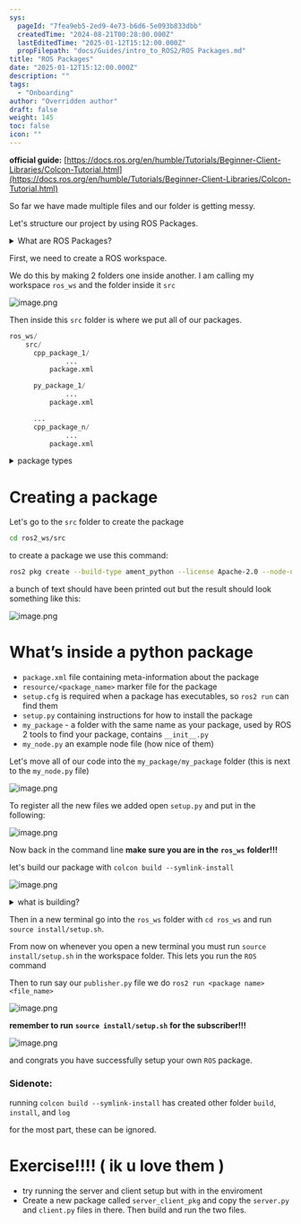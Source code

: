 ```yaml
---
sys:
  pageId: "7fea9eb5-2ed9-4e73-b6d6-5e093b833dbb"
  createdTime: "2024-08-21T00:28:00.000Z"
  lastEditedTime: "2025-01-12T15:12:00.000Z"
  propFilepath: "docs/Guides/intro_to_ROS2/ROS Packages.md"
title: "ROS Packages"
date: "2025-01-12T15:12:00.000Z"
description: ""
tags:
  - "Onboarding"
author: "Overridden author"
draft: false
weight: 145
toc: false
icon: ""
---
```


**official guide:** [https://docs.ros.org/en/humble/Tutorials/Beginner-Client-Libraries/Colcon-Tutorial.html](https://docs.ros.org/en/humble/Tutorials/Beginner-Client-Libraries/Colcon-Tutorial.html)

So far we have made multiple files and our folder is getting messy.

Let's structure our project by using ROS Packages.

<details>

<summary>What are ROS Packages?</summary>

ROS Packages are, as the name implies, packages of code that are highly sharable between ROS developers.

They consist of a folder, `package.xml` file, and source code

```python
      cpp_package_1/
		      ... imagine much code files here ..
          package.xml
```

</details>

First, we need to create a ROS workspace.

We do this by making 2 folders one inside another. I am calling my workspace `ros_ws` and the folder inside it `src`

![image.png](https://prod-files-secure.s3.us-west-2.amazonaws.com/d518164a-d88e-44d1-a4ee-3adb3bd8bce0/70706947-fd18-4537-a67b-e12946812d31/image.png?X-Amz-Algorithm=AWS4-HMAC-SHA256&X-Amz-Content-Sha256=UNSIGNED-PAYLOAD&X-Amz-Credential=ASIAZI2LB466US5OCD3I%2F20250316%2Fus-west-2%2Fs3%2Faws4_request&X-Amz-Date=20250316T140207Z&X-Amz-Expires=3600&X-Amz-Security-Token=IQoJb3JpZ2luX2VjENb%2F%2F%2F%2F%2F%2F%2F%2F%2F%2FwEaCXVzLXdlc3QtMiJHMEUCIGOjrjGo%2F9xGNLkanvaSo4Xyr0g6yEiL8AW%2B%2FOM6potYAiEAwATu2RG4ADOJ%2B0s7%2BiNfDX6G9WMwpYPtOAMPpHi3yYMq%2FwMILxAAGgw2Mzc0MjMxODM4MDUiDDRFUW%2FqpTI%2FQ08%2FiircA%2FWPnKfoslPdLpYcz5tvu2Wj3ICuwr2rGmapiqAjE82462Sbr3w1pw2YLVTo0LgTUrIg0G1y9eqGB%2BhTq8q3OCy1bIm8d9fYIlWtUnX5MBHpF4mTiRq4oGffLLNEguQZfipaTp9m5RX%2BBBDNq1Ap%2FX8G9hN0LZqJsQNTSVcSh4i1bJuBpQ2cl%2B6ZSedRsP%2BRcTnK5Q6foewXhRS63n24%2BIZ2ifpLlN%2FXGcqsSyIoBFH%2F4lLxuDX8tj7zrZE3uwGxJ8Izg52Q2CW0NrAXEwHpWV74r7WiyFB0OSVJlnAbNWqTew7ljSwraCa%2FsB0HNLB7nqRNaogjeD34wmcyNJuNdxB4eq6CJOrdyt%2F1WAhU%2FKMiogDdIxw%2BgfP5DCf0i7IaKmC0qptI6XxO54fWzsgnJmob%2Fr692DtKIZKBiJ63htW2v0DXVBjBhZVyxtUJ620%2FHkj0Y8%2Fv28F5fd7xwGgwbbhU14ab0eGHCPKtOOLeiMhiq%2F3Xgl6Giz%2Fz4hGO%2BEETzpNTSmm8Yq2gLIwB6xVNhR63LmcuwmtTE%2F5hGtnAMDufFLFqjT3jzoxWxAkaIEPqLTwdjjEO%2FUqn1weraAw8mASKuV3kY%2FImzFD9PrqzKZN1DFB9FCtRiTaQDzV3MLSq274GOqUBXkucz%2FCCg70oEXiqRYvCNHCdHIOTOkAfBjttAhx6AkntS2N0HTQztohmFT2yp7%2BEYVJijqRRt1IfGhcoHSe3eCxD5VQCjr%2BfmyOs7ftwLVnvZx9DbVk8D9NHTwf6keACyCJx19qy1Oul9tYtq%2BYdX2L2v6NqQApjYvi8JH%2BLqTHR%2BKlQ79kQLPX10QHEPOR1RW0Af0%2FL%2Fu03c4TJ23rpZMiLivIJ&X-Amz-Signature=fe8d9bf1d242013572f8922c8cf861724a2b50c5041228720376bae3720f5428&X-Amz-SignedHeaders=host&x-id=GetObject)

Then inside this `src` folder is where we put all of our packages.

```python
ros_ws/
    src/
      cpp_package_1/
		      ...
          package.xml

      py_package_1/
		      ...
          package.xml

      ...
      cpp_package_n/
		      ...
          package.xml

```

<details>

<summary>package types</summary>

packages can be either `C++` or python.

the intern file structure is different for each but for this guide we will stick to creating python packages

</details>

# Creating a package

Let's go to the `src` folder to create the package

```bash
cd ros2_ws/src
```

to create a package we use this command:

```bash
ros2 pkg create --build-type ament_python --license Apache-2.0 --node-name my_node my_package
```

a bunch of text should have been printed out but the result should look something like this:

![image.png](https://prod-files-secure.s3.us-west-2.amazonaws.com/d518164a-d88e-44d1-a4ee-3adb3bd8bce0/e6cf1e3f-8512-4a3e-b131-079f800bf3e8/image.png?X-Amz-Algorithm=AWS4-HMAC-SHA256&X-Amz-Content-Sha256=UNSIGNED-PAYLOAD&X-Amz-Credential=ASIAZI2LB466US5OCD3I%2F20250316%2Fus-west-2%2Fs3%2Faws4_request&X-Amz-Date=20250316T140207Z&X-Amz-Expires=3600&X-Amz-Security-Token=IQoJb3JpZ2luX2VjENb%2F%2F%2F%2F%2F%2F%2F%2F%2F%2FwEaCXVzLXdlc3QtMiJHMEUCIGOjrjGo%2F9xGNLkanvaSo4Xyr0g6yEiL8AW%2B%2FOM6potYAiEAwATu2RG4ADOJ%2B0s7%2BiNfDX6G9WMwpYPtOAMPpHi3yYMq%2FwMILxAAGgw2Mzc0MjMxODM4MDUiDDRFUW%2FqpTI%2FQ08%2FiircA%2FWPnKfoslPdLpYcz5tvu2Wj3ICuwr2rGmapiqAjE82462Sbr3w1pw2YLVTo0LgTUrIg0G1y9eqGB%2BhTq8q3OCy1bIm8d9fYIlWtUnX5MBHpF4mTiRq4oGffLLNEguQZfipaTp9m5RX%2BBBDNq1Ap%2FX8G9hN0LZqJsQNTSVcSh4i1bJuBpQ2cl%2B6ZSedRsP%2BRcTnK5Q6foewXhRS63n24%2BIZ2ifpLlN%2FXGcqsSyIoBFH%2F4lLxuDX8tj7zrZE3uwGxJ8Izg52Q2CW0NrAXEwHpWV74r7WiyFB0OSVJlnAbNWqTew7ljSwraCa%2FsB0HNLB7nqRNaogjeD34wmcyNJuNdxB4eq6CJOrdyt%2F1WAhU%2FKMiogDdIxw%2BgfP5DCf0i7IaKmC0qptI6XxO54fWzsgnJmob%2Fr692DtKIZKBiJ63htW2v0DXVBjBhZVyxtUJ620%2FHkj0Y8%2Fv28F5fd7xwGgwbbhU14ab0eGHCPKtOOLeiMhiq%2F3Xgl6Giz%2Fz4hGO%2BEETzpNTSmm8Yq2gLIwB6xVNhR63LmcuwmtTE%2F5hGtnAMDufFLFqjT3jzoxWxAkaIEPqLTwdjjEO%2FUqn1weraAw8mASKuV3kY%2FImzFD9PrqzKZN1DFB9FCtRiTaQDzV3MLSq274GOqUBXkucz%2FCCg70oEXiqRYvCNHCdHIOTOkAfBjttAhx6AkntS2N0HTQztohmFT2yp7%2BEYVJijqRRt1IfGhcoHSe3eCxD5VQCjr%2BfmyOs7ftwLVnvZx9DbVk8D9NHTwf6keACyCJx19qy1Oul9tYtq%2BYdX2L2v6NqQApjYvi8JH%2BLqTHR%2BKlQ79kQLPX10QHEPOR1RW0Af0%2FL%2Fu03c4TJ23rpZMiLivIJ&X-Amz-Signature=cfe52693f849cee9c7f863052056919c19abbf4b177749fb121ff4251fe3f01f&X-Amz-SignedHeaders=host&x-id=GetObject)

# What’s inside a python package

- `package.xml` file containing meta-information about the package
- `resource/<package_name>` marker file for the package
- `setup.cfg` is required when a package has executables, so `ros2 run` can find them
- `setup.py` containing instructions for how to install the package
- `my_package` - a folder with the same name as your package, used by ROS 2 tools to find your package, contains `__init__.py`
- `my_node.py` an example node file (how nice of them)

Let's move all of our code into the `my_package/my_package` folder (this is next to the `my_node.py` file)

![image.png](https://prod-files-secure.s3.us-west-2.amazonaws.com/d518164a-d88e-44d1-a4ee-3adb3bd8bce0/9ce58f11-0da9-4d3e-b86d-506a9685d378/image.png?X-Amz-Algorithm=AWS4-HMAC-SHA256&X-Amz-Content-Sha256=UNSIGNED-PAYLOAD&X-Amz-Credential=ASIAZI2LB466US5OCD3I%2F20250316%2Fus-west-2%2Fs3%2Faws4_request&X-Amz-Date=20250316T140207Z&X-Amz-Expires=3600&X-Amz-Security-Token=IQoJb3JpZ2luX2VjENb%2F%2F%2F%2F%2F%2F%2F%2F%2F%2FwEaCXVzLXdlc3QtMiJHMEUCIGOjrjGo%2F9xGNLkanvaSo4Xyr0g6yEiL8AW%2B%2FOM6potYAiEAwATu2RG4ADOJ%2B0s7%2BiNfDX6G9WMwpYPtOAMPpHi3yYMq%2FwMILxAAGgw2Mzc0MjMxODM4MDUiDDRFUW%2FqpTI%2FQ08%2FiircA%2FWPnKfoslPdLpYcz5tvu2Wj3ICuwr2rGmapiqAjE82462Sbr3w1pw2YLVTo0LgTUrIg0G1y9eqGB%2BhTq8q3OCy1bIm8d9fYIlWtUnX5MBHpF4mTiRq4oGffLLNEguQZfipaTp9m5RX%2BBBDNq1Ap%2FX8G9hN0LZqJsQNTSVcSh4i1bJuBpQ2cl%2B6ZSedRsP%2BRcTnK5Q6foewXhRS63n24%2BIZ2ifpLlN%2FXGcqsSyIoBFH%2F4lLxuDX8tj7zrZE3uwGxJ8Izg52Q2CW0NrAXEwHpWV74r7WiyFB0OSVJlnAbNWqTew7ljSwraCa%2FsB0HNLB7nqRNaogjeD34wmcyNJuNdxB4eq6CJOrdyt%2F1WAhU%2FKMiogDdIxw%2BgfP5DCf0i7IaKmC0qptI6XxO54fWzsgnJmob%2Fr692DtKIZKBiJ63htW2v0DXVBjBhZVyxtUJ620%2FHkj0Y8%2Fv28F5fd7xwGgwbbhU14ab0eGHCPKtOOLeiMhiq%2F3Xgl6Giz%2Fz4hGO%2BEETzpNTSmm8Yq2gLIwB6xVNhR63LmcuwmtTE%2F5hGtnAMDufFLFqjT3jzoxWxAkaIEPqLTwdjjEO%2FUqn1weraAw8mASKuV3kY%2FImzFD9PrqzKZN1DFB9FCtRiTaQDzV3MLSq274GOqUBXkucz%2FCCg70oEXiqRYvCNHCdHIOTOkAfBjttAhx6AkntS2N0HTQztohmFT2yp7%2BEYVJijqRRt1IfGhcoHSe3eCxD5VQCjr%2BfmyOs7ftwLVnvZx9DbVk8D9NHTwf6keACyCJx19qy1Oul9tYtq%2BYdX2L2v6NqQApjYvi8JH%2BLqTHR%2BKlQ79kQLPX10QHEPOR1RW0Af0%2FL%2Fu03c4TJ23rpZMiLivIJ&X-Amz-Signature=9ba7b007aee782cb91be6d98ff373b44a174a45201d9a2425b75faf3c199b334&X-Amz-SignedHeaders=host&x-id=GetObject)

To register all the new files we added open `setup.py` and put in the following:

![image.png](https://prod-files-secure.s3.us-west-2.amazonaws.com/d518164a-d88e-44d1-a4ee-3adb3bd8bce0/1cd7c262-4cae-4496-9d75-c178537d24a2/image.png?X-Amz-Algorithm=AWS4-HMAC-SHA256&X-Amz-Content-Sha256=UNSIGNED-PAYLOAD&X-Amz-Credential=ASIAZI2LB466US5OCD3I%2F20250316%2Fus-west-2%2Fs3%2Faws4_request&X-Amz-Date=20250316T140207Z&X-Amz-Expires=3600&X-Amz-Security-Token=IQoJb3JpZ2luX2VjENb%2F%2F%2F%2F%2F%2F%2F%2F%2F%2FwEaCXVzLXdlc3QtMiJHMEUCIGOjrjGo%2F9xGNLkanvaSo4Xyr0g6yEiL8AW%2B%2FOM6potYAiEAwATu2RG4ADOJ%2B0s7%2BiNfDX6G9WMwpYPtOAMPpHi3yYMq%2FwMILxAAGgw2Mzc0MjMxODM4MDUiDDRFUW%2FqpTI%2FQ08%2FiircA%2FWPnKfoslPdLpYcz5tvu2Wj3ICuwr2rGmapiqAjE82462Sbr3w1pw2YLVTo0LgTUrIg0G1y9eqGB%2BhTq8q3OCy1bIm8d9fYIlWtUnX5MBHpF4mTiRq4oGffLLNEguQZfipaTp9m5RX%2BBBDNq1Ap%2FX8G9hN0LZqJsQNTSVcSh4i1bJuBpQ2cl%2B6ZSedRsP%2BRcTnK5Q6foewXhRS63n24%2BIZ2ifpLlN%2FXGcqsSyIoBFH%2F4lLxuDX8tj7zrZE3uwGxJ8Izg52Q2CW0NrAXEwHpWV74r7WiyFB0OSVJlnAbNWqTew7ljSwraCa%2FsB0HNLB7nqRNaogjeD34wmcyNJuNdxB4eq6CJOrdyt%2F1WAhU%2FKMiogDdIxw%2BgfP5DCf0i7IaKmC0qptI6XxO54fWzsgnJmob%2Fr692DtKIZKBiJ63htW2v0DXVBjBhZVyxtUJ620%2FHkj0Y8%2Fv28F5fd7xwGgwbbhU14ab0eGHCPKtOOLeiMhiq%2F3Xgl6Giz%2Fz4hGO%2BEETzpNTSmm8Yq2gLIwB6xVNhR63LmcuwmtTE%2F5hGtnAMDufFLFqjT3jzoxWxAkaIEPqLTwdjjEO%2FUqn1weraAw8mASKuV3kY%2FImzFD9PrqzKZN1DFB9FCtRiTaQDzV3MLSq274GOqUBXkucz%2FCCg70oEXiqRYvCNHCdHIOTOkAfBjttAhx6AkntS2N0HTQztohmFT2yp7%2BEYVJijqRRt1IfGhcoHSe3eCxD5VQCjr%2BfmyOs7ftwLVnvZx9DbVk8D9NHTwf6keACyCJx19qy1Oul9tYtq%2BYdX2L2v6NqQApjYvi8JH%2BLqTHR%2BKlQ79kQLPX10QHEPOR1RW0Af0%2FL%2Fu03c4TJ23rpZMiLivIJ&X-Amz-Signature=773e90bd590d56ec08ded693130f474bf911642c72da14b2061f29861d9025f2&X-Amz-SignedHeaders=host&x-id=GetObject)

Now back in the command line **make sure you are in the** **`ros_ws`** **folder!!!**

let's build our package with `colcon build --symlink-install`

![image.png](https://prod-files-secure.s3.us-west-2.amazonaws.com/d518164a-d88e-44d1-a4ee-3adb3bd8bce0/2f2a0d27-b173-48fd-b189-5f5c0ce65619/image.png?X-Amz-Algorithm=AWS4-HMAC-SHA256&X-Amz-Content-Sha256=UNSIGNED-PAYLOAD&X-Amz-Credential=ASIAZI2LB466US5OCD3I%2F20250316%2Fus-west-2%2Fs3%2Faws4_request&X-Amz-Date=20250316T140207Z&X-Amz-Expires=3600&X-Amz-Security-Token=IQoJb3JpZ2luX2VjENb%2F%2F%2F%2F%2F%2F%2F%2F%2F%2FwEaCXVzLXdlc3QtMiJHMEUCIGOjrjGo%2F9xGNLkanvaSo4Xyr0g6yEiL8AW%2B%2FOM6potYAiEAwATu2RG4ADOJ%2B0s7%2BiNfDX6G9WMwpYPtOAMPpHi3yYMq%2FwMILxAAGgw2Mzc0MjMxODM4MDUiDDRFUW%2FqpTI%2FQ08%2FiircA%2FWPnKfoslPdLpYcz5tvu2Wj3ICuwr2rGmapiqAjE82462Sbr3w1pw2YLVTo0LgTUrIg0G1y9eqGB%2BhTq8q3OCy1bIm8d9fYIlWtUnX5MBHpF4mTiRq4oGffLLNEguQZfipaTp9m5RX%2BBBDNq1Ap%2FX8G9hN0LZqJsQNTSVcSh4i1bJuBpQ2cl%2B6ZSedRsP%2BRcTnK5Q6foewXhRS63n24%2BIZ2ifpLlN%2FXGcqsSyIoBFH%2F4lLxuDX8tj7zrZE3uwGxJ8Izg52Q2CW0NrAXEwHpWV74r7WiyFB0OSVJlnAbNWqTew7ljSwraCa%2FsB0HNLB7nqRNaogjeD34wmcyNJuNdxB4eq6CJOrdyt%2F1WAhU%2FKMiogDdIxw%2BgfP5DCf0i7IaKmC0qptI6XxO54fWzsgnJmob%2Fr692DtKIZKBiJ63htW2v0DXVBjBhZVyxtUJ620%2FHkj0Y8%2Fv28F5fd7xwGgwbbhU14ab0eGHCPKtOOLeiMhiq%2F3Xgl6Giz%2Fz4hGO%2BEETzpNTSmm8Yq2gLIwB6xVNhR63LmcuwmtTE%2F5hGtnAMDufFLFqjT3jzoxWxAkaIEPqLTwdjjEO%2FUqn1weraAw8mASKuV3kY%2FImzFD9PrqzKZN1DFB9FCtRiTaQDzV3MLSq274GOqUBXkucz%2FCCg70oEXiqRYvCNHCdHIOTOkAfBjttAhx6AkntS2N0HTQztohmFT2yp7%2BEYVJijqRRt1IfGhcoHSe3eCxD5VQCjr%2BfmyOs7ftwLVnvZx9DbVk8D9NHTwf6keACyCJx19qy1Oul9tYtq%2BYdX2L2v6NqQApjYvi8JH%2BLqTHR%2BKlQ79kQLPX10QHEPOR1RW0Af0%2FL%2Fu03c4TJ23rpZMiLivIJ&X-Amz-Signature=5c7813e062edd0b66143e781b0fb606f9b0a69f34eadee19041019aac4711e10&X-Amz-SignedHeaders=host&x-id=GetObject)

<details>

<summary>what is building?</summary>

if you are a CS major at Rose-Hulman you will learn the answer to this in CSSE132

but TLDR; is it combines all the code files into one program that can be run easily 

</details>

Then in a new terminal go into the `ros_ws` folder with `cd ros_ws` and run `source install/setup.sh`. 

From now on whenever you open a new terminal you must run `source install/setup.sh` in the workspace folder. This lets you run the `ROS` command

Then to run say our `publisher.py` file we do `ros2 run <package name> <file_name>`

![image.png](https://prod-files-secure.s3.us-west-2.amazonaws.com/d518164a-d88e-44d1-a4ee-3adb3bd8bce0/4f4b1219-3a44-4632-aa0a-ce3471699f59/image.png?X-Amz-Algorithm=AWS4-HMAC-SHA256&X-Amz-Content-Sha256=UNSIGNED-PAYLOAD&X-Amz-Credential=ASIAZI2LB466US5OCD3I%2F20250316%2Fus-west-2%2Fs3%2Faws4_request&X-Amz-Date=20250316T140207Z&X-Amz-Expires=3600&X-Amz-Security-Token=IQoJb3JpZ2luX2VjENb%2F%2F%2F%2F%2F%2F%2F%2F%2F%2FwEaCXVzLXdlc3QtMiJHMEUCIGOjrjGo%2F9xGNLkanvaSo4Xyr0g6yEiL8AW%2B%2FOM6potYAiEAwATu2RG4ADOJ%2B0s7%2BiNfDX6G9WMwpYPtOAMPpHi3yYMq%2FwMILxAAGgw2Mzc0MjMxODM4MDUiDDRFUW%2FqpTI%2FQ08%2FiircA%2FWPnKfoslPdLpYcz5tvu2Wj3ICuwr2rGmapiqAjE82462Sbr3w1pw2YLVTo0LgTUrIg0G1y9eqGB%2BhTq8q3OCy1bIm8d9fYIlWtUnX5MBHpF4mTiRq4oGffLLNEguQZfipaTp9m5RX%2BBBDNq1Ap%2FX8G9hN0LZqJsQNTSVcSh4i1bJuBpQ2cl%2B6ZSedRsP%2BRcTnK5Q6foewXhRS63n24%2BIZ2ifpLlN%2FXGcqsSyIoBFH%2F4lLxuDX8tj7zrZE3uwGxJ8Izg52Q2CW0NrAXEwHpWV74r7WiyFB0OSVJlnAbNWqTew7ljSwraCa%2FsB0HNLB7nqRNaogjeD34wmcyNJuNdxB4eq6CJOrdyt%2F1WAhU%2FKMiogDdIxw%2BgfP5DCf0i7IaKmC0qptI6XxO54fWzsgnJmob%2Fr692DtKIZKBiJ63htW2v0DXVBjBhZVyxtUJ620%2FHkj0Y8%2Fv28F5fd7xwGgwbbhU14ab0eGHCPKtOOLeiMhiq%2F3Xgl6Giz%2Fz4hGO%2BEETzpNTSmm8Yq2gLIwB6xVNhR63LmcuwmtTE%2F5hGtnAMDufFLFqjT3jzoxWxAkaIEPqLTwdjjEO%2FUqn1weraAw8mASKuV3kY%2FImzFD9PrqzKZN1DFB9FCtRiTaQDzV3MLSq274GOqUBXkucz%2FCCg70oEXiqRYvCNHCdHIOTOkAfBjttAhx6AkntS2N0HTQztohmFT2yp7%2BEYVJijqRRt1IfGhcoHSe3eCxD5VQCjr%2BfmyOs7ftwLVnvZx9DbVk8D9NHTwf6keACyCJx19qy1Oul9tYtq%2BYdX2L2v6NqQApjYvi8JH%2BLqTHR%2BKlQ79kQLPX10QHEPOR1RW0Af0%2FL%2Fu03c4TJ23rpZMiLivIJ&X-Amz-Signature=45c766fd9c2f50405022ccebf0fe3e24627d04fae68aa25e6d2f761f45c2d3e8&X-Amz-SignedHeaders=host&x-id=GetObject)

**remember to run** **`source install/setup.sh`** **for the subscriber!!!**

![image.png](https://prod-files-secure.s3.us-west-2.amazonaws.com/d518164a-d88e-44d1-a4ee-3adb3bd8bce0/02121119-dad4-49ec-8356-c956108b4243/image.png?X-Amz-Algorithm=AWS4-HMAC-SHA256&X-Amz-Content-Sha256=UNSIGNED-PAYLOAD&X-Amz-Credential=ASIAZI2LB466US5OCD3I%2F20250316%2Fus-west-2%2Fs3%2Faws4_request&X-Amz-Date=20250316T140207Z&X-Amz-Expires=3600&X-Amz-Security-Token=IQoJb3JpZ2luX2VjENb%2F%2F%2F%2F%2F%2F%2F%2F%2F%2FwEaCXVzLXdlc3QtMiJHMEUCIGOjrjGo%2F9xGNLkanvaSo4Xyr0g6yEiL8AW%2B%2FOM6potYAiEAwATu2RG4ADOJ%2B0s7%2BiNfDX6G9WMwpYPtOAMPpHi3yYMq%2FwMILxAAGgw2Mzc0MjMxODM4MDUiDDRFUW%2FqpTI%2FQ08%2FiircA%2FWPnKfoslPdLpYcz5tvu2Wj3ICuwr2rGmapiqAjE82462Sbr3w1pw2YLVTo0LgTUrIg0G1y9eqGB%2BhTq8q3OCy1bIm8d9fYIlWtUnX5MBHpF4mTiRq4oGffLLNEguQZfipaTp9m5RX%2BBBDNq1Ap%2FX8G9hN0LZqJsQNTSVcSh4i1bJuBpQ2cl%2B6ZSedRsP%2BRcTnK5Q6foewXhRS63n24%2BIZ2ifpLlN%2FXGcqsSyIoBFH%2F4lLxuDX8tj7zrZE3uwGxJ8Izg52Q2CW0NrAXEwHpWV74r7WiyFB0OSVJlnAbNWqTew7ljSwraCa%2FsB0HNLB7nqRNaogjeD34wmcyNJuNdxB4eq6CJOrdyt%2F1WAhU%2FKMiogDdIxw%2BgfP5DCf0i7IaKmC0qptI6XxO54fWzsgnJmob%2Fr692DtKIZKBiJ63htW2v0DXVBjBhZVyxtUJ620%2FHkj0Y8%2Fv28F5fd7xwGgwbbhU14ab0eGHCPKtOOLeiMhiq%2F3Xgl6Giz%2Fz4hGO%2BEETzpNTSmm8Yq2gLIwB6xVNhR63LmcuwmtTE%2F5hGtnAMDufFLFqjT3jzoxWxAkaIEPqLTwdjjEO%2FUqn1weraAw8mASKuV3kY%2FImzFD9PrqzKZN1DFB9FCtRiTaQDzV3MLSq274GOqUBXkucz%2FCCg70oEXiqRYvCNHCdHIOTOkAfBjttAhx6AkntS2N0HTQztohmFT2yp7%2BEYVJijqRRt1IfGhcoHSe3eCxD5VQCjr%2BfmyOs7ftwLVnvZx9DbVk8D9NHTwf6keACyCJx19qy1Oul9tYtq%2BYdX2L2v6NqQApjYvi8JH%2BLqTHR%2BKlQ79kQLPX10QHEPOR1RW0Af0%2FL%2Fu03c4TJ23rpZMiLivIJ&X-Amz-Signature=5f6f1dee2a260656b4e318e8bc1d4ba3345accdffbdb0b52460801aad1d69547&X-Amz-SignedHeaders=host&x-id=GetObject)

and congrats you have successfully setup your own `ROS` package.

### Sidenote:

running `colcon build --symlink-install` has created other folder `build`, `install`, and `log`

for the most part, these can be ignored.

# Exercise!!!! ( ik u love them )

- try running the server and client setup but with in the enviroment
- Create a new package called `server_client_pkg` and copy the `server.py` and `client.py` files in there. Then build and run the two files.
